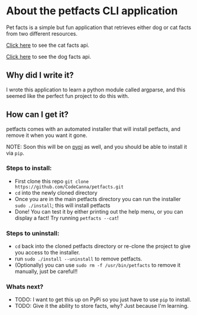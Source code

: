 # About the petfacts CLI application
Pet facts is a simple but fun application that retrieves either dog or cat facts from two different resources.

[Click here](https://catfact.ninja) to see the cat facts api.

[Click here](https://dog-facts-api.herokuapp.com) to see the dog facts api.

## Why did I write it?
I wrote this application to learn a python module called argparse, and this seemed like the perfect fun project to do this with.

## How can I get it?
petfacts comes with an automated installer that will install petfacts, and remove it when you want it gone.

NOTE: Soon this will be on [pypi]() as well, and you should be able to install it via `pip`.

### Steps to install:
* First clone this repo `git clone https://github.com/CodeCanna/petfacts.git`
* `cd` into the newly cloned directory
* Once you are in the main petfacts directory you can run the installer `sudo ./install`; this will install petfacts
* Done!  You can test it by either printing out the help menu, or you can display a fact!  Try running `petfacts --cat`!

### Steps to uninstall:
* `cd` back into the cloned petfacts directory or re-clone the project to give you access to the installer.
* run `sudo ./install --uninstall` to remove petfacts.
* (Optionally) you can use `sudo rm -f /usr/bin/petfacts` to remove it manually, just be careful!!

### Whats next?
* TODO: I want to get this up on PyPi so you just have to use `pip` to install.
* TODO: Give it the ability to store facts, why?  Just because I'm learning.